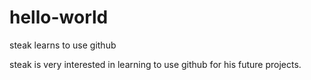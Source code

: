 # hello-world
steak learns to use github

steak is very interested in learning to use github for his future projects.
